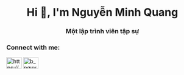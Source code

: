 <h1 align="center">Hi 👋, I'm Nguyễn Minh Quang</h1>
<h3 align="center">Một lập trình viên tập sự</h3>

<h3 align="left">Connect with me:</h3>
<p align="left">
<a href="https://fb.com/https://www.facebook.com/minhquang.nguyen17082004" target="blank"><img align="center" src="https://raw.githubusercontent.com/rahuldkjain/github-profile-readme-generator/master/src/images/icons/Social/facebook.svg" alt="https://www.facebook.com/minhquang.nguyen17082004" height="30" width="40" /></a>
<a href="https://codeforces.com/profile/b_nguyenminhquang" target="blank"><img align="center" src="https://raw.githubusercontent.com/rahuldkjain/github-profile-readme-generator/master/src/images/icons/Social/codeforces.svg" alt="b_nguyenminhquang" height="30" width="40" /></a>
</p>
